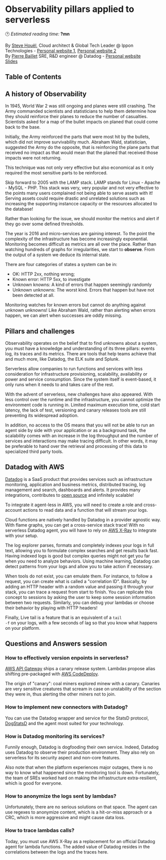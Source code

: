 # Observability pillars applied to serverless
🕑 *Estimated reading time:* **?mn**

By [Steve Houël](https://twitter.com/SteveHouel), Cloud architect & Global Tech Leader @ Ippon Technologies - [Personal website 1](http://www.steve-houel.fr/),  [Personal website 2](https://www.steve-houel.com/)  
By [Pierre Baillet](https://twitter.com/octplane) SRE, R&D engineer @ Datadog - [Personal website](https://oct.zoy.org/)  
[Slides](https://www.slideshare.net/SteveHouel/observability-pillars-applied-to-serverless)

## Table of Contents

## A history of Observability

In 1945, World War 2 was still ongoing and planes were still crashing. The Army commanded scientists and statisticians to help them determine how they should reinforce their planes to reduce the number of casualties. Scientists asked for a map of the bullet impacts on planed that could come back to the base.

Initially, the Army reinforced the parts that were most hit by the bullets, which did not improve survivability much. Abraham Wald, statistician, suggested the Army do the opposite, that is reinforcing the plane parts that received no impact as that would mean that the planed that received those impacts were not returning.

This technique was not only very effective but also economical as it only required the most sensitive parts to be reinforced.

Skip forward to 2005 with the LAMP stack. LAMP stands for Linux - Apache - MySQL - PHP. This stack was very, very popular and not very effective to the points many users complained not being able to serve assets with it! Serving assets could require drastic and unrelated solutions such as increasing the supporting instancce capacity or the resources allocated to the database!

Rather than looking for the issue, we should monitor the metrics and alert if they go over some defined thresholds.

The year is 2016 and micro-services are gaining interest. To the point the complexity of the infrastructure has become increasingly exponential. Monitoring becomes difficult as metrics are all over the place. Rather than watching hundreds of graphs for irregularities, we start to **observe**. From the output of a system we deduce its internal state.

There are four categories of states a system can be in:
* OK: HTTP 2xx, nothing wrong;
* Known error: HTTP 5xx, to investigate
* Unknown knowns: A kind of errors that happen seemingly randomly
* Unknown unknowns: The worst kind. Errors that happen but have not been detected at all.

Monitoring watches for known errors but cannot do anything against unknown unknowns! Like Abraham Wald, rather than alerting when errors happen, we can alert when successes are oddly missing.

## Pillars and challenges

Observability operates on the belief that to find unknowns about a system, you must have a knowledge and understanding of its three pillars: events log, its traces and its metrics. There are tools that help teams achieve that and much more, like Datadog, the ELK suite and Splunk.

Serverless allow companies to run functions and services with less consideration for infrastructure provisioning, scalability, availability or power and service consumption. Since the system itself is event-based, it only runs when it needs to and takes care of the rest.

With the advent of serverless, new challenges have also appeared. With less control over the runtime and the infrastructure, you cannot optimize the environment code is running in. Limited maximum execution time, cold start latency, the lack of test, versioning and canary releases tools are still preventing its widespread adoption.

In addition, no access to the OS means that you will not be able to run an agent side by side with your application or as a background task, the scalability comes with an increase in the log throughput and the number of services and interactions may make tracing difficult. In other words, it may be preferable to hand over the retrieval and processing of this data to specialized third party tools.

## Datadog with AWS

[Datadog](https://www.datadoghq.com/) is a SaaS product that provides services such as infrastructure monitoring, application and business metrics, distributed tracing, log management and search, dashboards and alerts. It provides many integrations, contributes to [open source](https://github.com/datadog) and infinitely scalable!

To integrate it agent-less in AWS, you will need to create a role and cross-account actions to read data and a function that will stream your logs.

Cloud functions are natively handled by Datadog in a provider agnostic way. With flame graphs, you can get a cross-service stack trace! With no serverless Datadog agent, you will have to rely on [AWS X-Ray](https://aws.amazon.com/xray/) to integrate with your setup.

The log explorer parses, formats and completely indexes your logs in full text, allowing you to formulate complex searches and get results back fast. Having indexed logs is good but complex queries might not get you far when you need to analyze behaviors. Using machine learning, Datadog can detect patterns from your logs and allow you to take action if necessary.

When tools do not exist, you can emulate them. For instance, to follow a request, you can create what is called a "correlation ID". Basically, by adding an HTTP header with a random value and passing it through your stack, you can trace a request from start to finish. You can replicate this concept to sessions by asking the user to keep some session information between two requests. Similarly, you can debug your lambdas or choose their behavior by playing with HTTP headers!

Finally, Live tail is a feature that is an equivalent of a <code>tail -f</code> on your logs, with a few seconds of lag so that you know what happens on your platform.

## Questions and Answers session

### How to effectively version enpoints in serverless?

[AWS API Gateway](https://aws.amazon.com/api-gateway/) ships a canary release system. Lambdas propose alias shifting pre-packaged with [AWS CodeDeploy](https://aws.amazon.com/codedeploy/).

The origin of "canary": coal miners explored minew with a canary. Canaries are very sensitive creatures that scream in case on unstability of the section they were in, thus alerting the other miners not to join.

### How to implement new connectors with Datadog?

You can use the Datadog wrapper and service for the StatsD protocol, [DogStatsD](https://docs.datadoghq.com/developers/dogstatsd/) and the agent most suited for your technology.

### How is Datadog monitoring its services?

Funnily enough, Datadog is dogfooding their own service. Indeed, Datadog uses Datadog to observe their production environment. They also rely on serverless for its security aspect and non-core features.

Also note that when the platform experiences major outages, there is no way to know what happened since the monitoring tool is down. Fortunately, the team of SREs worked hard on making the infrastructure extra-resilient, which is good for everyone.

### How to anonymize the logs sent by lambdas?

Unfortunately, there are no serious solutions on that space. The agent can use regexes to anonymize content, which is a hit-or-miss approach or a CRC, which is more aggressive and might cause data loss.

### How to trace lambdas calls?

Today, you must use AWS X-Ray as a replacement for an official Datadog agent for lambda functions. The added value of Datadog resides in the correlations between the logs and the traces here.